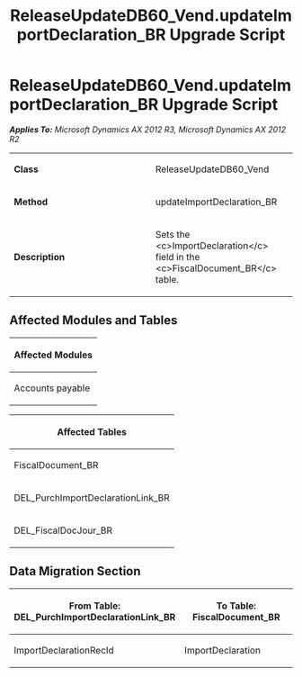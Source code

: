 ﻿---
title: ReleaseUpdateDB60_Vend.updateImportDeclaration_BR Upgrade Script
TOCTitle: ReleaseUpdateDB60_Vend.updateImportDeclaration_BR Upgrade Script
ms:assetid: 2e8cbcc2-2d2b-22f4-1449-b6cf3bec7929
ms:mtpsurl: https://msdn.microsoft.com/en-us/library/JJ736023(v=AX.60)
ms:contentKeyID: 49707438
ms.date: 05/18/2015
mtps_version: v=AX.60
---

# ReleaseUpdateDB60\_Vend.updateImportDeclaration\_BR Upgrade Script 


_**Applies To:** Microsoft Dynamics AX 2012 R3, Microsoft Dynamics AX 2012 R2_

<table>
<colgroup>
<col style="width: 50%" />
<col style="width: 50%" />
</colgroup>
<tbody>
<tr class="odd">
<td><p><strong>Class</strong></p></td>
<td><p>ReleaseUpdateDB60_Vend</p></td>
</tr>
<tr class="even">
<td><p><strong>Method</strong></p></td>
<td><p>updateImportDeclaration_BR</p></td>
</tr>
<tr class="odd">
<td><p><strong>Description</strong></p></td>
<td><p>Sets the &lt;c&gt;ImportDeclaration&lt;/c&gt; field in the &lt;c&gt;FiscalDocument_BR&lt;/c&gt; table.</p></td>
</tr>
</tbody>
</table>


## Affected Modules and Tables

<table>
<colgroup>
<col style="width: 100%" />
</colgroup>
<thead>
<tr class="header">
<th><p>Affected Modules</p></th>
</tr>
</thead>
<tbody>
<tr class="odd">
<td><p>Accounts payable</p></td>
</tr>
</tbody>
</table>


<table>
<colgroup>
<col style="width: 100%" />
</colgroup>
<thead>
<tr class="header">
<th><p>Affected Tables</p></th>
</tr>
</thead>
<tbody>
<tr class="odd">
<td><p>FiscalDocument_BR</p></td>
</tr>
<tr class="even">
<td><p>DEL_PurchImportDeclarationLink_BR</p></td>
</tr>
<tr class="odd">
<td><p>DEL_FiscalDocJour_BR</p></td>
</tr>
</tbody>
</table>


## Data Migration Section

<table>
<colgroup>
<col style="width: 50%" />
<col style="width: 50%" />
</colgroup>
<thead>
<tr class="header">
<th><p>From Table: DEL_PurchImportDeclarationLink_BR</p></th>
<th><p>To Table: FiscalDocument_BR</p></th>
</tr>
</thead>
<tbody>
<tr class="odd">
<td><p>ImportDeclarationRecId</p></td>
<td><p>ImportDeclaration</p></td>
</tr>
</tbody>
</table>

  


